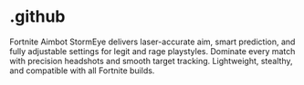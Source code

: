 # .github
Fortnite Aimbot StormEye delivers laser-accurate aim, smart prediction, and fully adjustable settings for legit and rage playstyles. Dominate every match with precision headshots and smooth target tracking. Lightweight, stealthy, and compatible with all Fortnite builds.
